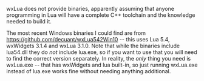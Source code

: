 wxLua does not provide binaries, apparently assuming that anyone programming in Lua will have a complete C++ toolchain and the knowledge needed to build it.

The most recent Windows binaries I could find are from https://github.com/decuant/wxLua542Win10 -- this uses Lua 5.4, wxWidgets 3.1.4 and wxLua 3.1.0. Note that while the binaries include lua54.dll they do _not_ include lua.exe, so if you want to use that you will need to find the correct version separately. In reality, the _only_ thing you need is wxLua.exe -- that has wxWidgets and lua built-in, so just running wxLua.exe instead of lua.exe works fine without needing anything additional.

